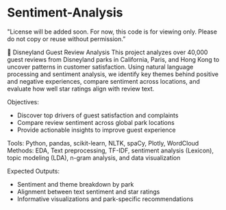 # Sentiment-Analysis

"License will be added soon. For now, this code is for viewing only. Please do not copy or reuse without permission.”

🏰 Disneyland Guest Review Analysis
This project analyzes over 40,000 guest reviews from Disneyland parks in California, Paris, and Hong Kong to uncover patterns in customer satisfaction. Using natural language processing and sentiment analysis, we identify key themes behind positive and negative experiences, compare sentiment across locations, and evaluate how well star ratings align with review text.

Objectives:
- Discover top drivers of guest satisfaction and complaints
- Compare review sentiment across global park locations
- Provide actionable insights to improve guest experience

Tools: Python, pandas, scikit-learn, NLTK, spaCy, Plotly, WordCloud
Methods: EDA, Text preprocessing, TF-IDF, sentiment analysis (Lexicon), topic modeling (LDA), n-gram analysis, and data visualization

Expected Outputs:
- Sentiment and theme breakdown by park
- Alignment between text sentiment and star ratings
- Informative visualizations and park-specific recommendations
